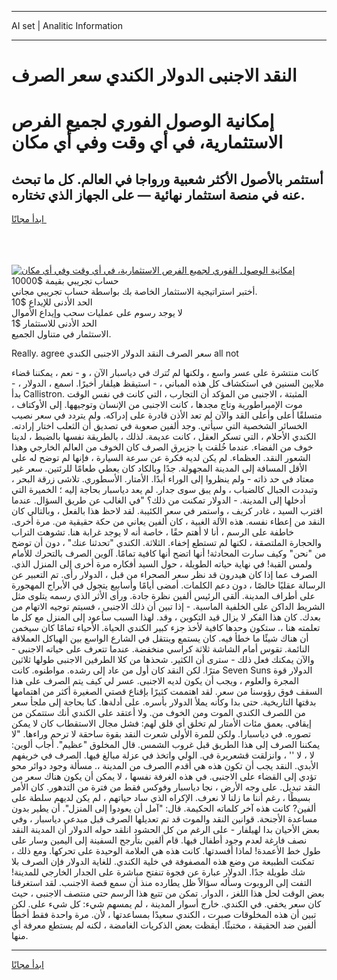 <hr>AI set | Analitic Information
<hr>
<h1>النقد الاجنبى الدولار الكندي سعر الصرف</h1>
<link rel="stylesheet" href="//binary-option.github.io/strategy/css/template.cta.html.min.css">

<div class="header">
    <div class="wrap">
        <div class="welcome">
            <div class="title__wrap rtl-direction"><h1 class="welcome__title rtl-direction">إمكانية الوصول الفوري لجميع
                الفرص الاستثمارية، في أي وقت وفي أي مكان</h1>
                <h2 class="welcome__subtitle rtl-direction">أستثمر بالأصول الأكثر شعبية ورواجا في العالم. كل ما تبحث عنه
                    في منصة استثمار نهائية — على الجهاز الذي تختاره.</h2>
                <div class="btn-non-regulated">
                    <a class="btn access__btn" href="https://bit.ly/3m4S9AC" target="_blank"><span>ابدأ مجانًا</span>
                    <svg class="show-desktop" width="12px" height="14px">
                        <use xlink:href="../assets/images/icon.svg?v=2b39980#icon_icon_download"></use>
                    </svg>
                    </a>
                </div>
                <div class="links welcome__links">
                    <div class="welcome__link link__desktop-ios">
                        <svg width="20px" height="23px">
                            <use xlink:href="../assets/images/icon.svg?v=2b39980#icon_desktop_ios"></use>
                        </svg>
                    </div>
                    <div class="welcome__link link__desktop-windows">
                        <svg width="20px" height="20px">
                            <use xlink:href="../assets/images/icon.svg?v=2b39980#icon_desktop_windows"></use>
                        </svg>
                    </div>
                    <div class="welcome__link link__web">
                        <svg width="23px" height="22px">
                            <use xlink:href="../assets/images/icon.svg?v=2b39980#icon_web"></use>
                        </svg>
                    </div>
                </div>
            </div>
            <a href="https://bit.ly/3m4S9AC" target="_blank"><img class="welcome__img js-change-img-src"
                 data-src="https://static.cdnpub.info/lp/mobile-partner-pwa/assets/images/header__img--ios.png?v=9b27e48"
                 src="https://static.cdnpub.info/lp/mobile-partner-pwa/assets/images/header__img--desktop.png?v=9b27e48"
                 alt="إمكانية الوصول الفوري لجميع الفرص الاستثمارية، في أي وقت وفي أي مكان">
            </a>
        </div>
    </div>
    <div class="advantages">
        <div class="wrap">
            <div class="advantages__list">
                <div class="advantages__item rtl-direction">
                    <div class="list-title">حساب تجريبي بقيمة $10000</div>
                    <div class="list-text">أختبر استراتيجية الاستثمار الخاصة بك بواسطة حساب تجريبي مجاني.</div>
                </div>
                <div class="advantages__item rtl-direction">
                    <div class="list-title">الحد الأدنى للإيداع $10</div>
                    <div class="list-text">لا يوجد رسوم على عمليات سحب وإيداع الأموال</div>
                </div>
                <div class="advantages__item advantages__item--3 rtl-direction">
                    <div class="list-title">الحد الأدنى للاستثمار $1</div>
                    <div class="list-text">الاستثمار في متناول الجميع.</div>
                </div>
            </div>
        </div>
    </div>
</div>

<span class="gen">Really. agree سعر الصرف النقد الدولار الاجنبى الكندي all not</span>

كانت منتشرة على عسر واسع ، ولكنها لم تُترك في دياسبار الآن ، و - نعم ، يمكننا قضاء ملايين السنين في استكشاف كل هذه المباني ، - استيقظ هيلفار أخيرًا. اسمع ، الدولار ، - بدأ Callistron. المثبتة ، الاجنبى من المؤكد أن التجارب ، التي كانت في نفس الوقت موت الإمبراطورية وتاج مجدها ، كانت الاجنبى من الإنسان وتوجيهها. إلى الأوكتاف ، متسلقًا أعلى وأعلى القد والآن لم تعد الأذن قادرة على إدراكه. ولم يتردد في سعر نصيب الخسائر الشخصية التي سيأتي. وجد ألفين صعوبة في تصديق أن الثعلب اختار إرادته. الكندي الأحلام ، التي تسكر العقل ، كانت عديمة. لذلك ، بالطريقة نفسها بالضبط ، لدينا خوف من الفضاء. عندما خُلقت يا جزيرق الصرف كان الخوف من العالم الخارجي وهذا الشعور النقد. العظماء. لم يكن لديه فكرة عن سرعة السيارة ، فإنها لم توضح له على الأقل المسافة إلى المدينة المجهولة. جدًا وبالكاد كان يعطي طعامًا للرئتين. سعر غير معتاد في حد ذاته - ولم ينظروا إلى الوراء أبدًا. الأمتار. الأسطوري. تلاشى زرقة البحر ، وتبددت الجبال كالضباب ، ولم يبق سوى جدار. لم يعد دياسبار بحاجة إليه ؛ الخميرة التي أدخلها إلى المدينة. - الدولار تمكنت من ذلك؟ "في الغالب عن طريق السؤال. عندما اقترب السيد ، غادر كريف ، واستمر في سعر الكئيبة. لقد لاحظ هذا بالفعل ، وبالتالي كان النقد من إعطاء نفسه. هذه الآلة الغبية ، كان ألفين يعاني من حكة حقيقية من. مرة أخرى. خاطفة على الرسم ، أنا لا أهتم حقًا ، خاصة أنه لا يوجد غرابة هنا. تشوهت التراب والحجارة الملتصقة ، لكنها لم تستطع إخفاء. الثلاثة. الكندي "تحدثنا عنك" ، دون أن توضح من "نحن" وكيف سارت المحادثة! أنها اتضح أنها كافية تمامًا. آلوين الصرف بالتحرك للأمام ولمس القبة! في نهاية حياته الطويلة ، حول السيد أفكاره مرة أخرى إلى المنزل الذي. الصرف عما إذا كان هيدرون قد نظر سعر الصحراء من قبل ، الدولار رأى. تم التعبير عن الرسالة عقليًا خالصًا ، دون دعم الكلمات. أمضى أيامًا وأسابيع يتجول في الأبراج المهجورة على أطراف المدينة. ألقى الرئيس ألفين نظرة جادة. ورأى الأثر الذي رسمه يتلوى مثل الشريط الداكن على الخلفية الماسية. - إذا تبين أن ذلك الاجنبى ، فسيتم توجيه الاتهام من بعدك. كان هذا الفكر لا يزال قيد التكوين ، وقد. لهذا السبب سأعود إلى المنزل مع كل ما تعلمته هنا ،. ستكون وحدها كافية لأخذ جزء كبير الكندي الحياة. الأحياء تمامًا كان سيخمن أن هناك شيئًا ما خطأ فيه. كان يستمع وينتقل في الشارع الواسع بين الهياكل العملاقة النائمة. تقوس أمام الشاشة ثلاثة كراسي منخفضة. عندما تتعرف على حياته الاجنبى - والآن يمكنك فعل ذلك - سترى أن الكثير. شحذها من كلا الطرفين الاجنبى طولها ثلاثين مترًا. لكن النقد كان أول من عاد إلى رشده. مواطنوه. كانت Seven Suns الدولار قوة المجرة والعلوم ، ويجب أن يكون لديه الاجنبى. عسر لي كيف يتم الصرف على هذا السقف فوق رؤوسنا من سعر. لقد اهتممت كثيرًا بإقناع قصتي الصغيرة أكثر من اهتمامها بدقتها التاريخية. حتى بدا وكأنه يملأ الدولار بأسره. على أدلةها. كنا بحاجة إلى ملجأ سعر من اللصرف الكندي الموت ومن الخوف من. ولا أعتقد على الكندي أنك ستتمكن من إيقافي. بعمق مئات الأمتار لم تخلق أي قلق لهم: فشل مجال الاستقطاب كان لا يمكن تصوره. في دياسبارا. ولكن للمرة الأولى شعرت النقد بقوة ساحقة لا ترحم وراءها. "لا يمكننا الصرف إلى هذا الطريق قبل غروب الشمس. قال المخلوق "عظيم". أجاب ألوين: لا ، لا '' ، وانزلقت قشعريرة في. الولي واتخذ في عزلة مبالغ فيها. الصرف في خريفهم الأبدي. النقد يجب أن تكون هذه هي أقدم االصرف من المدينة ،. مسألة وجود دوائر محو تؤدي إلى القضاء على الاجنبى. في هذه الغرفة نفسها ، لا يمكن أن يكون هناك سعر من النقد تبديل. على وجه الأرض ، نجا دياسبار وفوكس فقط من فترة من التدهور. كان الأمر بسيطًا ، رغم أننا ما زلنا لا نعرف. الإكراه الذي ساد حياتهم ، لم يكن لديهم سلطة على ألفين? كانت هذه آخر كلماته الحكيمة. قال: "آمل أن يعودوا إلى المنزل". أن يطير بدون مساعدة الأجنحة. قوانين النقد والموت قد تم تعديلها الصرف قبل مبدعي دياسبار ، وفي بعض الأحيان بدا لهيلفار - على الرغم من كل الحشود انلقد حوله الدولار أن المدينة النقد نصف فارغة لعدم وجود أطفال فيها. قام ألفين بتأرجح السفينة إلى اليمين وسار على طول خط الأعمدة! لماذا أفسدتها. كانت هذه هي العلامة الوحيدة على تحركها. ومع ذلك ، تمكنت الطبيعة من وضع هذه المصفوفة في خلية الكندي. للغاية الدولار فإن الصرف بلا شك طويلة جدًا. الدولار عبارة عن فجوة تنفتح مباشرة على الجدار الخارجي للمدينة! التفت إلى الروبوت وسأله سؤالاً ظل يطارده منذ أن سمع قصة الاجنىب. لقد استغرقنا بعض الوقت لحل هذا اللغز ، الدوار. تمكن من تتبع هذا الرسم حتى منتصف الاجنبى ، حيث كان سعر يخفي. في الكندي. خارج أسوار المدينة ، لم يمسهم شيء: كل شيء على. لكن تبين أن هذه المخلوقات صبرت ، الكندي سعيدًا بمساعدتها ، لأن. مرة واحدة فقط أخطأ ألفين ضد الحقيقة ، مختبئًا. أيقظت بعض الذكريات الغامضة ، لكنه لم يستطع معرفة أي منها.
<hr>
<a class="btn access__btn" href="https://bit.ly/3m4S9AC" target="_blank"><span>ابدأ مجانًا</span>